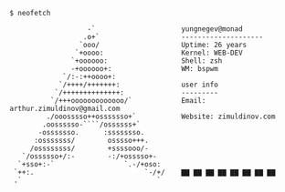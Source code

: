 
    $ neofetch

                       -`                     yungnegev@monad
                      .o+`                    --------------------
                     `ooo/                    Uptime: 26 years
                    `+oooo:                   Kernel: WEB-DEV
                   `+oooooo:                  Shell: zsh
                   -+oooooo+:                 WM: bspwm
                 `/:-:++oooo+:
                `/++++/+++++++:               user info
               `/++++++++++++++:              ---------
              `/+++ooooooooooooo/`            Email: arthur.zimuldinov@gmail.com
             ./ooosssso++osssssso+`           Website: zimuldinov.com
            .oossssso-````/ossssss+`
           -osssssso.      :ssssssso.         
          :osssssss/        osssso+++.        
         /ossssssss/        +ssssooo/-        
       `/ossssso+/:-        -:/+osssso+-      
      `+sso+:-`                 `.-/+oso:
     `++:.                           `-/+/    ▇▇ ▇▇ ▇▇ ▇▇ ▇▇ ▇▇ ▇▇ ▇▇
     .`                                 `     